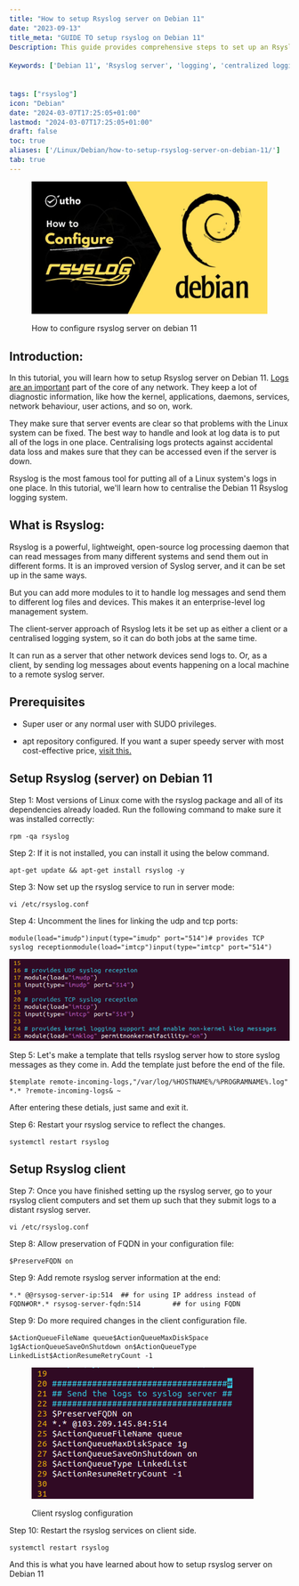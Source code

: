 ```yaml
---
title: "How to setup Rsyslog server on Debian 11"
date: "2023-09-13"
title_meta: "GUIDE TO setup rsyslog on Debian 11"
Description: This guide provides comprehensive steps to set up an Rsyslog server on Debian 11. It covers installation, configuration, and managing log files for centralized logging. It also includes troubleshooting tips and best practices for optimizing server performance.

Keywords: ['Debian 11', 'Rsyslog server', 'logging', 'centralized logging', 'server setup']


tags: ["rsyslog"]
icon: "Debian"
date: "2024-03-07T17:25:05+01:00"
lastmod: "2024-03-07T17:25:05+01:00" 
draft: false
toc: true
aliases: ['/Linux/Debian/how-to-setup-rsyslog-server-on-debian-11/']
tab: true
---
```


<figure>

![How to configure rsyslog server on debian 10](images/How-to-configure-rsyslog-server-on-debian-2-1024x576.jpg)

<figcaption>

How to configure rsyslog server on debian 11

</figcaption>

</figure>

## Introduction:

In this tutorial, you will learn how to setup Rsyslog server on Debian 11. [Logs are an important](https://www.plesk.com/blog/featured/linux-logs-explained/) part of the core of any network. They keep a lot of diagnostic information, like how the kernel, applications, daemons, services, network behaviour, user actions, and so on, work.

They make sure that server events are clear so that problems with the Linux system can be fixed. The best way to handle and look at log data is to put all of the logs in one place. Centralising logs protects against accidental data loss and makes sure that they can be accessed even if the server is down.

Rsyslog is the most famous tool for putting all of a Linux system's logs in one place. In this tutorial, we'll learn how to centralise the Debian 11 Rsyslog logging system.

## What is Rsyslog:

Rsyslog is a powerful, lightweight, open-source log processing daemon that can read messages from many different systems and send them out in different forms. It is an improved version of Syslog server, and it can be set up in the same ways.

But you can add more modules to it to handle log messages and send them to different log files and devices. This makes it an enterprise-level log management system.

The client-server approach of Rsyslog lets it be set up as either a client or a centralised logging system, so it can do both jobs at the same time.

It can run as a server that other network devices send logs to. Or, as a client, by sending log messages about events happening on a local machine to a remote syslog server.

## Prerequisites

- Super user or any normal user with SUDO privileges.

- apt repository configured. If you want a super speedy server with most cost-effective price, [visit this.](http://console.utho.com)

## Setup Rsyslog (server) on Debian 11

Step 1: Most versions of Linux come with the rsyslog package and all of its dependencies already loaded. Run the following command to make sure it was installed correctly:

```
rpm -qa rsyslog
```

Step 2: If it is not installed, you can install it using the below command.

```
apt-get update && apt-get install rsyslog -y
```
Step 3: Now set up the rsyslog service to run in server mode:

```
vi /etc/rsyslog.conf
```
Step 4: Uncomment the lines for linking the udp and tcp ports:

```
module(load="imudp")input(type="imudp" port="514")# provides TCP syslog receptionmodule(load="imtcp")input(type="imtcp" port="514")
```

![This image has an empty alt attribute; its file name is image-1236.png](images/image-1236.png)

Step 5: Let's make a template that tells rsyslog server how to store syslog messages as they come in. Add the template just before the end of the file.

```
$template remote-incoming-logs,"/var/log/%HOSTNAME%/%PROGRAMNAME%.log" *.* ?remote-incoming-logs& ~
```

After entering these detials, just same and exit it.

Step 6: Restart your rsyslog service to reflect the changes.

```
systemctl restart rsyslog
```
## Setup Rsyslog client

Step 7: Once you have finished setting up the rsyslog server, go to your rsyslog client computers and set them up such that they submit logs to a distant rsyslog server.

```
vi /etc/rsyslog.conf
```
Step 8: Allow preservation of FQDN in your configuration file:

```
$PreserveFQDN on
```

Step 9: Add remote rsyslog server information at the end:

```
*.* @@rsysog-server-ip:514  ## for using IP address instead of FQDN#OR*.* rsysog-server-fqdn:514        ## for using FQDN
```

Step 9: Do more required changes in the client configuration file.

```
$ActionQueueFileName queue$ActionQueueMaxDiskSpace 1g$ActionQueueSaveOnShutdown on$ActionQueueType LinkedList$ActionResumeRetryCount -1
```

<figure>

![Client rsyslog configuration](images/image-1237.png)

<figcaption>

Client rsyslog configuration

</figcaption>

</figure>

Step 10: Restart the rsyslog services on client side.

```
systemctl restart rsyslog
```
And this is what you have learned about how to setup rsyslog server on Debian 11
